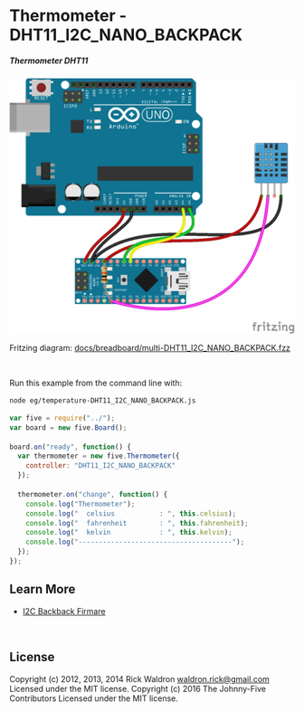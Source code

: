 <!--remove-start-->

# Thermometer - DHT11_I2C_NANO_BACKPACK

<!--remove-end-->






##### Thermometer DHT11



![docs/breadboard/multi-DHT11_I2C_NANO_BACKPACK.png](breadboard/multi-DHT11_I2C_NANO_BACKPACK.png)<br>

Fritzing diagram: [docs/breadboard/multi-DHT11_I2C_NANO_BACKPACK.fzz](breadboard/multi-DHT11_I2C_NANO_BACKPACK.fzz)

&nbsp;




Run this example from the command line with:
```bash
node eg/temperature-DHT11_I2C_NANO_BACKPACK.js
```


```javascript
var five = require("../");
var board = new five.Board();

board.on("ready", function() {
  var thermometer = new five.Thermometer({
    controller: "DHT11_I2C_NANO_BACKPACK"
  });

  thermometer.on("change", function() {
    console.log("Thermometer");
    console.log("  celsius           : ", this.celsius);
    console.log("  fahrenheit        : ", this.fahrenheit);
    console.log("  kelvin            : ", this.kelvin);
    console.log("--------------------------------------");
  });
});


```









## Learn More

- [I2C Backback Firmare](https://github.com/rwaldron/johnny-five/blob/master/firmwares/dht11_i2c_nano_backpack.ino)

&nbsp;

<!--remove-start-->

## License
Copyright (c) 2012, 2013, 2014 Rick Waldron <waldron.rick@gmail.com>
Licensed under the MIT license.
Copyright (c) 2016 The Johnny-Five Contributors
Licensed under the MIT license.

<!--remove-end-->
